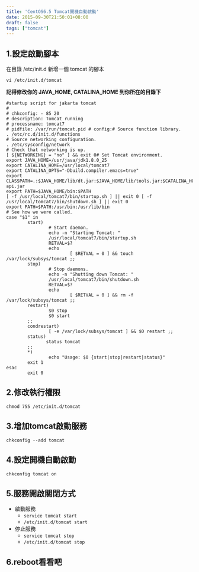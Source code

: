```yaml
---
title: 'CentOS6.5 Tomcat開機自動啟動'
date: 2015-09-30T21:50:01+08:00
draft: false
tags: ["tomcat"]
---
```


## 1.設定啟動腳本

在目錄 /etc/init.d 新增一個 tomcat 的腳本

`vi /etc/init.d/tomcat`

**記得修改你的 JAVA_HOME, CATALINA_HOME 到你所在的目錄下**

```
#startup script for jakarta tomcat
#
# chkconfig: - 85 20
# description: Tomcat running
# processname: tomcat7
# pidfile: /var/run/tomcat.pid # config:# Source function library.
. /etc/rc.d/init.d/functions
# Source networking configuration.
. /etc/sysconfig/network
# Check that networking is up.
[ ${NETWORKING} = "no" ] && exit 0# Set Tomcat environment.
export JAVA_HOME=/usr/java/jdk1.8.0_25
export CATALINA_HOME=/usr/local/tomcat7
export CATALINA_OPTS="-Dbuild.compiler.emacs=true"
export CLASSPATH=.:$JAVA_HOME/lib/dt.jar:$JAVA_HOME/lib/tools.jar:$CATALINA_HOME/lib/servlet-api.jar
export PATH=$JAVA_HOME/bin:$PATH
[ -f /usr/local/tomcat7/bin/startup.sh ] || exit 0 [ -f /usr/local/tomcat7/bin/shutdown.sh ] || exit 0
export PATH=$PATH:/usr/bin:/usr/lib/bin
# See how we were called.
case "$1" in
        start)
                # Start daemon.
                echo -n "Starting Tomcat: "
                /usr/local/tomcat7/bin/startup.sh
                RETVAL=$?
                echo
                        [ $RETVAL = 0 ] && touch /var/lock/subsys/tomcat ;;
        stop)
                # Stop daemons.
                echo -n "Shutting down Tomcat: "
                /usr/local/tomcat7/bin/shutdown.sh
                RETVAL=$?
                echo
                        [ $RETVAL = 0 ] && rm -f /var/lock/subsys/tomcat ;;
        restart)
                $0 stop
                $0 start
        ;;
        condrestart)
                [ -e /var/lock/subsys/tomcat ] && $0 restart ;;
        status)
               status tomcat
        ;;
        *)
                echo "Usage: $0 {start|stop|restart|status}"
        exit 1
esac
        exit 0
```

## 2.修改執行權限

`chmod 755 /etc/init.d/tomcat`

## 3.增加tomcat啟動服務

`chkconfig --add tomcat`

## 4.設定開機自動啟動

`chkconfig tomcat on`

## 5.服務開啟關閉方式

* 啟動服務
  * `service tomcat start`
  * `/etc/init.d/tomcat start`
* 停止服務
  * `service tomcat stop`
  * `/etc/init.d/tomcat stop`

## 6.reboot看看吧
